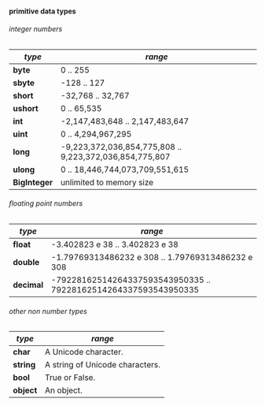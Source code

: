 #### primitive data types
###### integer numbers

*type* | *range*
---|---
**byte**|0 .. 255
**sbyte**|-128 .. 127
**short**|-32,768 .. 32,767
**ushort**|0 .. 65,535
**int**|-2,147,483,648 .. 2,147,483,647
**uint**|0 .. 4,294,967,295
**long**|-9,223,372,036,854,775,808 .. 9,223,372,036,854,775,807
**ulong**|0 .. 18,446,744,073,709,551,615
**BigInteger**|unlimited to memory size

###### floating point numbers

*type*| *range*
---|--- 
**float**|-3.402823 e 38 .. 3.402823 e 38
**double**|-1.79769313486232 e 308 .. 1.79769313486232 e 308
**decimal**|-79228162514264337593543950335 .. 79228162514264337593543950335

###### other non number types

*type*| *range*
---|---
**char**|A Unicode character.
**string**|A string of Unicode characters.
**bool**|True or False.
**object**|An object.
